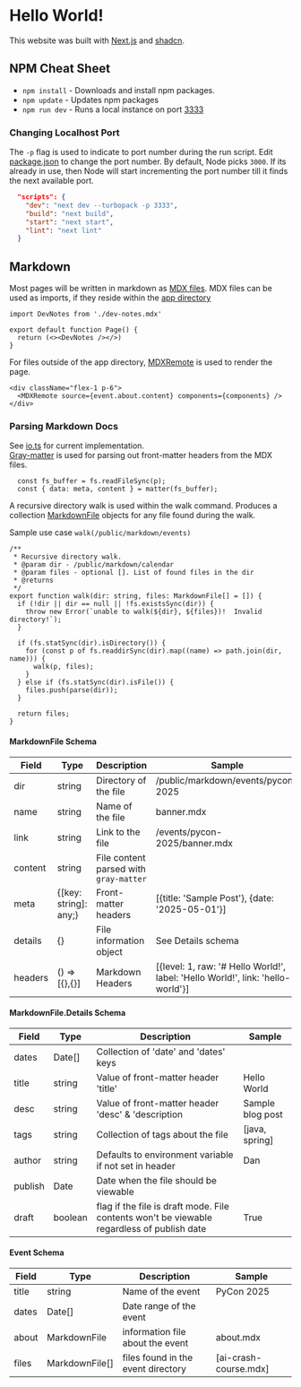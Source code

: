 # Hello World!
This website was built with [Next.js](https://nextjs.org/docs) and [shadcn](https://ui.shadcn.com/).

## NPM Cheat Sheet
- `npm install` - Downloads and install npm packages. 
- `npm update` - Updates npm packages
- `npm run dev` - Runs a local instance on port [3333](http://localhost:3333)

### Changing Localhost Port 
The `-p` flag is used to indicate to port number during the run script. 
Edit [package.json](/package.json) to change the port number.
By default, Node picks `3000`. If its already in use, then Node will start incrementing the port number till it finds the next available port.
```json
  "scripts": {
    "dev": "next dev --turbopack -p 3333",
    "build": "next build",
    "start": "next start",
    "lint": "next lint"
  }
```
## Markdown
Most pages will be written in markdown as [MDX files](https://github.com/mdx-js/mdx). 
MDX files can be used as imports, if they reside within the [app directory](https://nextjs.org/docs/app/building-your-application/routing)
```tsx
import DevNotes from './dev-notes.mdx'

export default function Page() {
  return (<><DevNotes /></>)
}
```


For files outside of the app directory, [MDXRemote](https://nextjs.org/docs/app/guides/mdx) is used to render the page. 
```tsx
<div className="flex-1 p-6">
  <MDXRemote source={event.about.content} components={components} />
</div>
```




### Parsing Markdown Docs
See [io.ts](/lib/io.ts) for current implementation.  
[Gray-matter](https://github.com/jonschlinkert/gray-matter) is used for parsing out front-matter headers from the MDX files.

```tsx
  const fs_buffer = fs.readFileSync(p);
  const { data: meta, content } = matter(fs_buffer);
```

A recursive directory walk is used within the walk command. 
Produces a collection [MarkdownFile](#markdownfile-schema) objects for any file found during the walk. 

Sample use case `walk(/public/markdown/events)`
```tsx
/**
 * Recursive directory walk.
 * @param dir - /public/markdown/calendar
 * @param files - optional []. List of found files in the dir
 * @returns
 */
export function walk(dir: string, files: MarkdownFile[] = []) {
  if (!dir || dir == null || !fs.existsSync(dir)) {
    throw new Error(`unable to walk(${dir}, ${files})!  Invalid directory!`);
  }

  if (fs.statSync(dir).isDirectory()) {
    for (const p of fs.readdirSync(dir).map((name) => path.join(dir, name))) {
      walk(p, files);
    }
  } else if (fs.statSync(dir).isFile()) {
    files.push(parse(dir));
  }

  return files;
}
```

#### MarkdownFile Schema
| Field | Type | Description | Sample |
| --- | --- | --- | --- | 
| dir | string | Directory of the file | /public/markdown/events/pycon-2025
| name | string | Name of the file | banner.mdx
| link | string | Link to the file | /events/pycon-2025/banner.mdx
| content | string | File content parsed with `gray-matter` | 
| meta | {[key: string]: any;} | Front-matter headers | [{title: 'Sample Post'}, {date: '2025-05-01'}]
| details | {} | File information object | See Details schema
| headers | () => [{},{}] | Markdown Headers | [{level: 1, raw: '# Hello World!', label: 'Hello World!', link: 'hello-world'}]

#### MarkdownFile.Details Schema
| Field | Type | Description | Sample |
| --- | --- | --- | --- | 
| dates | Date[] | Collection of 'date' and 'dates' keys | 
| title | string | Value of front-matter header 'title' | Hello World
| desc | string |Value of front-matter header 'desc' & 'description | Sample blog post
| tags | string | Collection of tags about the file | [java, spring]
| author | string | Defaults to environment variable if not set in header | Dan
| publish | Date | Date when the file should be viewable | 
| draft | boolean | flag if the file is draft mode. File contents won't be viewable regardless of publish date | True

#### Event Schema
| Field | Type | Description | Sample |
| --- | --- | --- | --- | 
| title | string | Name of the event | PyCon 2025
| dates | Date[] | Date range of the event | 
| about | MarkdownFile | information file about the event | about.mdx
| files | MarkdownFile[] | files found in the event directory | [ai-crash-course.mdx]

